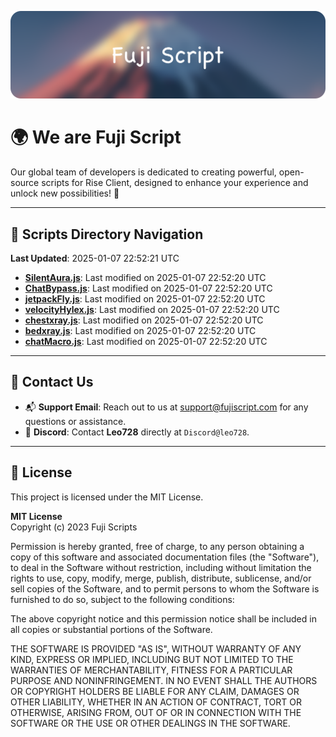![Banner](.github/b.webp)

# 🌍 **We are Fuji Script**

Our global team of developers is dedicated to creating powerful, open-source scripts for Rise Client, designed to enhance your experience and unlock new possibilities! 🌟

---
<!-- SCRIPTS_NAVIGATION_START -->
## 📂 **Scripts Directory Navigation**

**Last Updated**: 2025-01-07 22:52:21 UTC

- **[SilentAura.js](scripts/SilentAura.js)**: Last modified on 2025-01-07 22:52:20 UTC
- **[ChatBypass.js](scripts/ChatBypass.js)**: Last modified on 2025-01-07 22:52:20 UTC
- **[jetpackFly.js](scripts/jetpackFly.js)**: Last modified on 2025-01-07 22:52:20 UTC
- **[velocityHylex.js](scripts/velocityHylex.js)**: Last modified on 2025-01-07 22:52:20 UTC
- **[chestxray.js](scripts/chestxray.js)**: Last modified on 2025-01-07 22:52:20 UTC
- **[bedxray.js](scripts/bedxray.js)**: Last modified on 2025-01-07 22:52:20 UTC
- **[chatMacro.js](scripts/chatMacro.js)**: Last modified on 2025-01-07 22:52:20 UTC

<!-- SCRIPTS_NAVIGATION_END -->

---

## 💬 **Contact Us**  
- 📬 **Support Email**: Reach out to us at [support@fujiscript.com](mailto:support@fujiscript.com) for any questions or assistance.  
- 💬 **Discord**: Contact **Leo728** directly at `Discord@leo728`.

---

## 📜 **License**

This project is licensed under the MIT License.  

**MIT License**  
Copyright (c) 2023 Fuji Scripts  

Permission is hereby granted, free of charge, to any person obtaining a copy of this software and associated documentation files (the "Software"), to deal in the Software without restriction, including without limitation the rights to use, copy, modify, merge, publish, distribute, sublicense, and/or sell copies of the Software, and to permit persons to whom the Software is furnished to do so, subject to the following conditions:  

The above copyright notice and this permission notice shall be included in all copies or substantial portions of the Software.  

THE SOFTWARE IS PROVIDED "AS IS", WITHOUT WARRANTY OF ANY KIND, EXPRESS OR IMPLIED, INCLUDING BUT NOT LIMITED TO THE WARRANTIES OF MERCHANTABILITY, FITNESS FOR A PARTICULAR PURPOSE AND NONINFRINGEMENT. IN NO EVENT SHALL THE AUTHORS OR COPYRIGHT HOLDERS BE LIABLE FOR ANY CLAIM, DAMAGES OR OTHER LIABILITY, WHETHER IN AN ACTION OF CONTRACT, TORT OR OTHERWISE, ARISING FROM, OUT OF OR IN CONNECTION WITH THE SOFTWARE OR THE USE OR OTHER DEALINGS IN THE SOFTWARE.  
